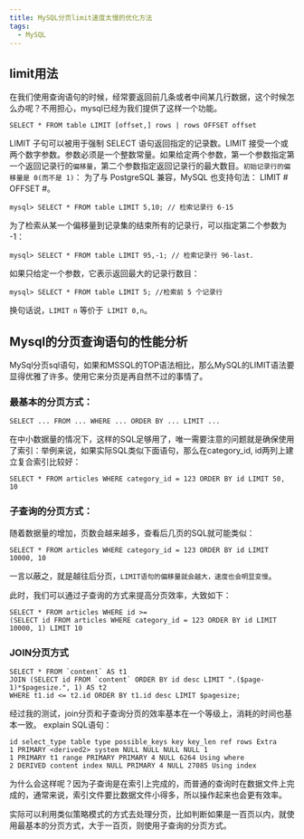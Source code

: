 ```yaml
---
title: MySQL分页limit速度太慢的优化方法
tags:
  - MySQL
---
```


## limit用法

在我们使用查询语句的时候，经常要返回前几条或者中间某几行数据，这个时候怎么办呢？不用担心，mysql已经为我们提供了这样一个功能。

<!--more-->

```
SELECT * FROM table LIMIT [offset,] rows | rows OFFSET offset 
```

LIMIT 子句可以被用于强制 SELECT 语句返回指定的记录数。LIMIT 接受一个或两个数字参数。参数必须是一个整数常量。如果给定两个参数，第一个参数指定第一个返回记录行的`偏移量`，第二个参数指定返回记录行的最大数目。`初始记录行的偏移量是 0(而不是 1)`： 为了与 PostgreSQL 兼容，MySQL 也支持句法： LIMIT # OFFSET #。

```
mysql> SELECT * FROM table LIMIT 5,10; // 检索记录行 6-15 
```

为了检索从某一个偏移量到记录集的结束所有的记录行，可以指定第二个参数为 -1：

```
mysql> SELECT * FROM table LIMIT 95,-1; // 检索记录行 96-last. 
```

如果只给定一个参数，它表示返回最大的记录行数目： 

```
mysql> SELECT * FROM table LIMIT 5; //检索前 5 个记录行 
```

换句话说，`LIMIT n` 等价于` LIMIT 0,n`。

## **Mysql的分页查询语句的性能分析**

MySql分页sql语句，如果和MSSQL的TOP语法相比，那么MySQL的LIMIT语法要显得优雅了许多。使用它来分页是再自然不过的事情了。

### **最基本的分页方式：**

```
SELECT ... FROM ... WHERE ... ORDER BY ... LIMIT ... 
```

在中小数据量的情况下，这样的SQL足够用了，唯一需要注意的问题就是确保使用了索引：举例来说，如果实际SQL类似下面语句，那么在category_id, id两列上建立复合索引比较好：

```
SELECT * FROM articles WHERE category_id = 123 ORDER BY id LIMIT 50, 10 
```

### **子查询的分页方式：**

随着数据量的增加，页数会越来越多，查看后几页的SQL就可能类似：

```
SELECT * FROM articles WHERE category_id = 123 ORDER BY id LIMIT 10000, 10 
```

一言以蔽之，就是越往后分页，`LIMIT语句的偏移量就会越大，速度也会明显变慢`。

此时，我们可以通过子查询的方式来提高分页效率，大致如下：

```
SELECT * FROM articles WHERE id >= 
(SELECT id FROM articles WHERE category_id = 123 ORDER BY id LIMIT 10000, 1) LIMIT 10 
```

### JOIN分页方式

```
SELECT * FROM `content` AS t1 
JOIN (SELECT id FROM `content` ORDER BY id desc LIMIT ".($page-1)*$pagesize.", 1) AS t2 
WHERE t1.id <= t2.id ORDER BY t1.id desc LIMIT $pagesize; 
```

经过我的测试，join分页和子查询分页的效率基本在一个等级上，消耗的时间也基本一致。 explain SQL语句：

```
id select_type table type possible_keys key key_len ref rows Extra
1 PRIMARY <derived2> system NULL NULL NULL NULL 1 
1 PRIMARY t1 range PRIMARY PRIMARY 4 NULL 6264 Using where
2 DERIVED content index NULL PRIMARY 4 NULL 27085 Using index
```

为什么会这样呢？因为子查询是在索引上完成的，而普通的查询时在数据文件上完成的，通常来说，索引文件要比数据文件小得多，所以操作起来也会更有效率。

实际可以利用类似策略模式的方式去处理分页，比如判断如果是一百页以内，就使用最基本的分页方式，大于一百页，则使用子查询的分页方式。